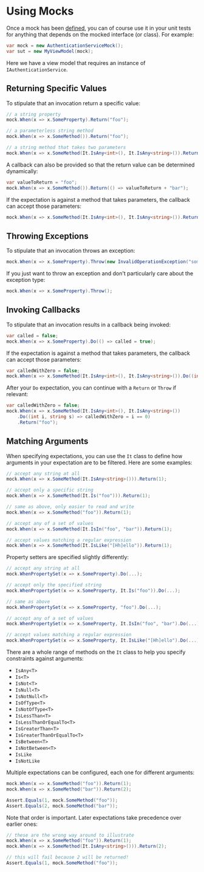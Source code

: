 # Using Mocks

Once a mock has been [defined](defining-mocks.md), you can of course use it in your unit tests for anything that depends on the mocked interface (or class). For example:

```C#
var mock = new AuthenticationServiceMock();
var sut = new MyViewModel(mock);
```

Here we have a view model that requires an instance of `IAuthenticationService`.

## Returning Specific Values

To stipulate that an invocation return a specific value:

```C#
// a string property
mock.When(x => x.SomeProperty).Return("foo");

// a parameterless string method
mock.When(x => x.SomeMethod()).Return("foo");

// a string method that takes two parameters
mock.When(x => x.SomeMethod(It.IsAny<int>(), It.IsAny<string>()).Return("foo");
```

A callback can also be provided so that the return value can be determined dynamically:

```C#
var valueToReturn = "foo";
mock.When(x => x.SomeMethod()).Return(() => valueToReturn + "bar");
```

If the expectation is against a method that takes parameters, the callback can accept those parameters:

```C#
mock.When(x => x.SomeMethod(It.IsAny<int>(), It.IsAny<string>()).Return((int i, string s) => i == 0 ? "zero" : "not zero");
```

## Throwing Exceptions

To stipulate that an invocation throws an exception:

```C#
mock.When(x => x.SomeProperty).Throw(new InvalidOperationException("some message"));
```

If you just want to throw an exception and don't particularly care about the exception type: 

```C#
mock.When(x => x.SomeProperty).Throw();
```

## Invoking Callbacks

To stipulate that an invocation results in a callback being invoked:

```C#
var called = false;
mock.When(x => x.SomeProperty).Do(() => called = true);
```

If the expectation is against a method that takes parameters, the callback can accept those parameters:

```C#
var calledWithZero = false;
mock.When(x => x.SomeMethod(It.IsAny<int>(), It.IsAny<string>()).Do((int i, string s) => calledWithZero = i == 0);
```

After your `Do` expectation, you can continue with a `Return` or `Throw` if relevant:

```C#
var calledWithZero = false;
mock.When(x => x.SomeMethod(It.IsAny<int>(), It.IsAny<string>())
    .Do((int i, string s) => calledWithZero = i == 0)
    .Return("foo");
```

## Matching Arguments

When specifying expectations, you can use the `It` class to define how arguments in your expectation are to be filtered. Here are some examples:

```C#
// accept any string at all
mock.When(x => x.SomeMethod(It.IsAny<string>())).Return(1);

// accept only a specific string
mock.When(x => x.SomeMethod(It.Is("foo"))).Return(1);

// same as above, only easier to read and write
mock.When(x => x.SomeMethod("foo")).Return(1);

// accept any of a set of values
mock.When(x => x.SomeMethod(It.IsIn("foo", "bar")).Return(1);

// accept values matching a regular expression
mock.When(x => x.SomeMethod(It.IsLike("[Hh]ello")).Return(1);
```

Property setters are specified slightly differently:

```C#
// accept any string at all
mock.WhenPropertySet(x => x.SomeProperty).Do(...);

// accept only the specified string
mock.WhenPropertySet(x => x.SomeProperty, It.Is("foo")).Do(...);

// same as above
mock.WhenPropertySet(x => x.SomeProperty, "foo").Do(...);

// accept any of a set of values
mock.WhenPropertySet(x => x.SomeProperty, It.IsIn("foo", "bar").Do(...);

// accept values matching a regular expression
mock.WhenPropertySet(x => x.SomeProperty, It.IsLike("[Hh]ello").Do(...);
```

There are a whole range of methods on the `It` class to help you specify constraints against arguments:

* `IsAny<T>`
* `Is<T>`
* `IsNot<T>`
* `IsNull<T>`
* `IsNotNull<T>`
* `IsOfType<T>`
* `IsNotOfType<T>`
* `IsLessThan<T>`
* `IsLessThanOrEqualTo<T>`
* `IsGreaterThan<T>`
* `IsGreaterThanOrEqualTo<T>`
* `IsBetween<T>`
* `IsNotBetween<T>`
* `IsLike`
* `IsNotLike`

Multiple expectations can be configured, each one for different arguments:

```C#
mock.When(x => x.SomeMethod("foo")).Return(1);
mock.When(x => x.SomeMethod("bar")).Return(2);

Assert.Equals(1, mock.SomeMethod("foo"));
Assert.Equals(2, mock.SomeMethod("bar"));
```

Note that order is important. Later expectations take precedence over earlier ones:

```C#
// these are the wrong way around to illustrate
mock.When(x => x.SomeMethod("foo")).Return(1);
mock.When(x => x.SomeMethod(It.IsAny<string>())).Return(2);

// this will fail because 2 will be returned!
Assert.Equals(1, mock.SomeMethod("foo"));
```